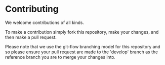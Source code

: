 # Contributing

We welcome contributions of all kinds.

To make a contribution simply fork this repository, make your changes, and then
make a pull request.

Please note that we use the git-flow branching model for this repository and so
please ensure your pull request are made to the 'develop' branch as the
reference branch you are to merge your changes into.
